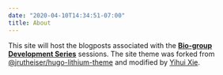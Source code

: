 ```yaml
---
date: "2020-04-10T14:34:51-07:00"
title: About
---
```


This site will host the blogposts associated with the [**Bio-group Development Series**](https://github.com/H4estu/COVID19-Data-Exploration) sessions. The site 
theme was forked from [@jrutheiser/hugo-lithium-theme](https://github.com/jrutheiser/hugo-lithium-theme) 
and modified by [Yihui Xie](https://github.com/yihui/hugo-lithium).

